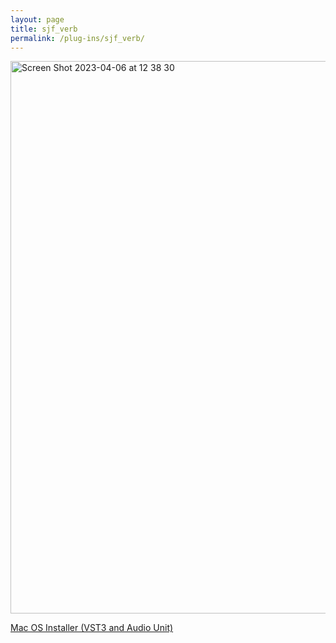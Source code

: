 ```yaml
---
layout: page
title: sjf_verb
permalink: /plug-ins/sjf_verb/
---
```

<img width="884" alt="Screen Shot 2023-04-06 at 12 38 30" src="https://user-images.githubusercontent.com/12850558/230365942-f94128f9-32ae-4d48-92de-47f7e8015ffc.png">

[Mac OS Installer (VST3 and Audio Unit)](https://drive.google.com/file/d/1G2FlqaL7k5ePSL9Nj0ROjffNeWtjyjEi/view?usp=sharing)
